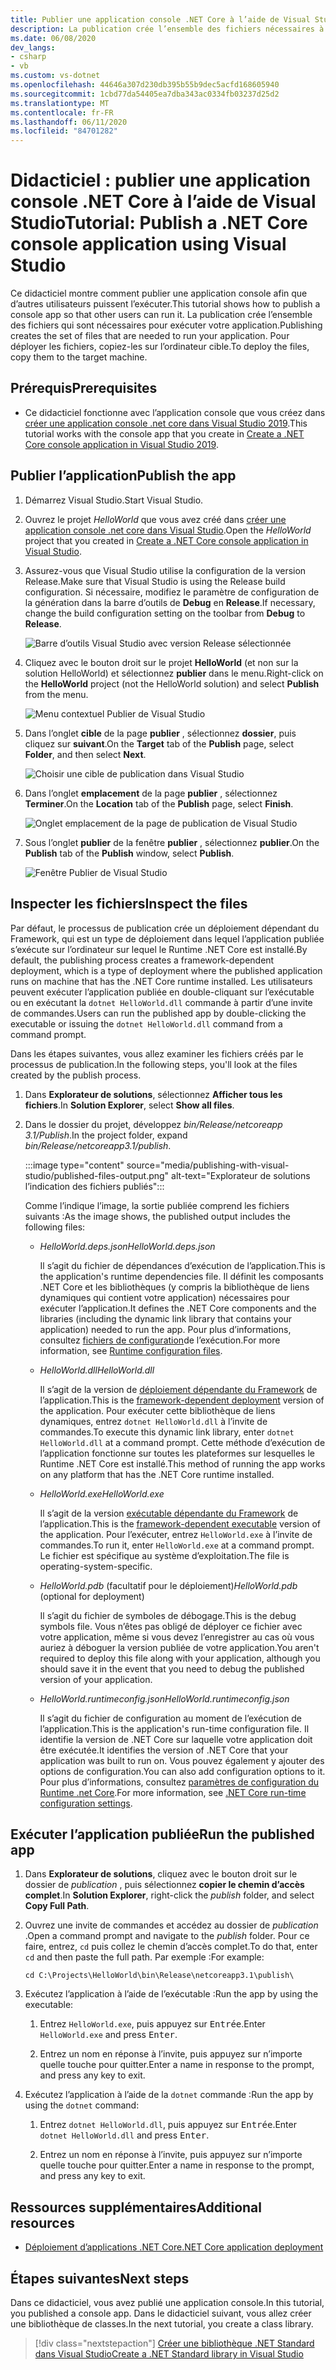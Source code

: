 ```yaml
---
title: Publier une application console .NET Core à l’aide de Visual Studio
description: La publication crée l’ensemble des fichiers nécessaires à l’exécution d’une application .NET Core.
ms.date: 06/08/2020
dev_langs:
- csharp
- vb
ms.custom: vs-dotnet
ms.openlocfilehash: 44646a307d230db395b55b9dec5acfd168605940
ms.sourcegitcommit: 1cbd77da54405ea7dba343ac0334fb03237d25d2
ms.translationtype: MT
ms.contentlocale: fr-FR
ms.lasthandoff: 06/11/2020
ms.locfileid: "84701282"
---
```

# <a name="tutorial-publish-a-net-core-console-application-using-visual-studio"></a><span data-ttu-id="d5b81-103">Didacticiel : publier une application console .NET Core à l’aide de Visual Studio</span><span class="sxs-lookup"><span data-stu-id="d5b81-103">Tutorial: Publish a .NET Core console application using Visual Studio</span></span>

<span data-ttu-id="d5b81-104">Ce didacticiel montre comment publier une application console afin que d’autres utilisateurs puissent l’exécuter.</span><span class="sxs-lookup"><span data-stu-id="d5b81-104">This tutorial shows how to publish a console app so that other users can run it.</span></span> <span data-ttu-id="d5b81-105">La publication crée l’ensemble des fichiers qui sont nécessaires pour exécuter votre application.</span><span class="sxs-lookup"><span data-stu-id="d5b81-105">Publishing creates the set of files that are needed to run your application.</span></span> <span data-ttu-id="d5b81-106">Pour déployer les fichiers, copiez-les sur l’ordinateur cible.</span><span class="sxs-lookup"><span data-stu-id="d5b81-106">To deploy the files, copy them to the target machine.</span></span>

## <a name="prerequisites"></a><span data-ttu-id="d5b81-107">Prérequis</span><span class="sxs-lookup"><span data-stu-id="d5b81-107">Prerequisites</span></span>

- <span data-ttu-id="d5b81-108">Ce didacticiel fonctionne avec l’application console que vous créez dans [créer une application console .net core dans Visual Studio 2019](with-visual-studio.md).</span><span class="sxs-lookup"><span data-stu-id="d5b81-108">This tutorial works with the console app that you create in [Create a .NET Core console application in Visual Studio 2019](with-visual-studio.md).</span></span>

## <a name="publish-the-app"></a><span data-ttu-id="d5b81-109">Publier l’application</span><span class="sxs-lookup"><span data-stu-id="d5b81-109">Publish the app</span></span>

1. <span data-ttu-id="d5b81-110">Démarrez Visual Studio.</span><span class="sxs-lookup"><span data-stu-id="d5b81-110">Start Visual Studio.</span></span>

1. <span data-ttu-id="d5b81-111">Ouvrez le projet *HelloWorld* que vous avez créé dans [créer une application console .net core dans Visual Studio](with-visual-studio.md).</span><span class="sxs-lookup"><span data-stu-id="d5b81-111">Open the *HelloWorld* project that you created in [Create a .NET Core console application in Visual Studio](with-visual-studio.md).</span></span>

1. <span data-ttu-id="d5b81-112">Assurez-vous que Visual Studio utilise la configuration de la version Release.</span><span class="sxs-lookup"><span data-stu-id="d5b81-112">Make sure that Visual Studio is using the Release build configuration.</span></span> <span data-ttu-id="d5b81-113">Si nécessaire, modifiez le paramètre de configuration de la génération dans la barre d’outils de **Debug** en **Release**.</span><span class="sxs-lookup"><span data-stu-id="d5b81-113">If necessary, change the build configuration setting on the toolbar from **Debug** to **Release**.</span></span>

   ![Barre d’outils Visual Studio avec version Release sélectionnée](media/publishing-with-visual-studio/visual-studio-toolbar-release.png)

1. <span data-ttu-id="d5b81-115">Cliquez avec le bouton droit sur le projet **HelloWorld** (et non sur la solution HelloWorld) et sélectionnez **publier** dans le menu.</span><span class="sxs-lookup"><span data-stu-id="d5b81-115">Right-click on the **HelloWorld** project (not the HelloWorld solution) and select **Publish** from the menu.</span></span>

   ![Menu contextuel Publier de Visual Studio](media/publishing-with-visual-studio/publish-context-menu.png)

1. <span data-ttu-id="d5b81-117">Dans l’onglet **cible** de la page **publier** , sélectionnez **dossier**, puis cliquez sur **suivant**.</span><span class="sxs-lookup"><span data-stu-id="d5b81-117">On the **Target** tab of the **Publish** page, select **Folder**, and then select **Next**.</span></span>

   ![Choisir une cible de publication dans Visual Studio](media/publishing-with-visual-studio/pick-publish-target.png)

1. <span data-ttu-id="d5b81-119">Dans l’onglet **emplacement** de la page **publier** , sélectionnez **Terminer**.</span><span class="sxs-lookup"><span data-stu-id="d5b81-119">On the **Location** tab of the **Publish** page, select **Finish**.</span></span>

   ![Onglet emplacement de la page de publication de Visual Studio](media/publishing-with-visual-studio/publish-page-loc-tab.png)

1. <span data-ttu-id="d5b81-121">Sous l’onglet **publier** de la fenêtre **publier** , sélectionnez **publier**.</span><span class="sxs-lookup"><span data-stu-id="d5b81-121">On the **Publish** tab of the **Publish** window, select **Publish**.</span></span>

   ![Fenêtre Publier de Visual Studio](media/publishing-with-visual-studio/publish-page.png)

## <a name="inspect-the-files"></a><span data-ttu-id="d5b81-123">Inspecter les fichiers</span><span class="sxs-lookup"><span data-stu-id="d5b81-123">Inspect the files</span></span>

<span data-ttu-id="d5b81-124">Par défaut, le processus de publication crée un déploiement dépendant du Framework, qui est un type de déploiement dans lequel l’application publiée s’exécute sur l’ordinateur sur lequel le Runtime .NET Core est installé.</span><span class="sxs-lookup"><span data-stu-id="d5b81-124">By default, the publishing process creates a framework-dependent deployment, which is a type of deployment where the published application runs on machine that has the .NET Core runtime installed.</span></span> <span data-ttu-id="d5b81-125">Les utilisateurs peuvent exécuter l’application publiée en double-cliquant sur l’exécutable ou en exécutant la `dotnet HelloWorld.dll` commande à partir d’une invite de commandes.</span><span class="sxs-lookup"><span data-stu-id="d5b81-125">Users can run the published app by double-clicking the executable or issuing the `dotnet HelloWorld.dll` command from a command prompt.</span></span>

<span data-ttu-id="d5b81-126">Dans les étapes suivantes, vous allez examiner les fichiers créés par le processus de publication.</span><span class="sxs-lookup"><span data-stu-id="d5b81-126">In the following steps, you'll look at the files created by the publish process.</span></span>

1. <span data-ttu-id="d5b81-127">Dans **Explorateur de solutions**, sélectionnez **Afficher tous les fichiers**.</span><span class="sxs-lookup"><span data-stu-id="d5b81-127">In **Solution Explorer**, select **Show all files**.</span></span>

1. <span data-ttu-id="d5b81-128">Dans le dossier du projet, développez *bin/Release/netcoreapp 3.1/Publish*.</span><span class="sxs-lookup"><span data-stu-id="d5b81-128">In the project folder, expand *bin/Release/netcoreapp3.1/publish*.</span></span>

   :::image type="content" source="media/publishing-with-visual-studio/published-files-output.png" alt-text="Explorateur de solutions l’indication des fichiers publiés":::

   <span data-ttu-id="d5b81-130">Comme l’indique l’image, la sortie publiée comprend les fichiers suivants :</span><span class="sxs-lookup"><span data-stu-id="d5b81-130">As the image shows, the published output includes the following files:</span></span>

   * <span data-ttu-id="d5b81-131">*HelloWorld.deps.json*</span><span class="sxs-lookup"><span data-stu-id="d5b81-131">*HelloWorld.deps.json*</span></span>

      <span data-ttu-id="d5b81-132">Il s’agit du fichier de dépendances d’exécution de l’application.</span><span class="sxs-lookup"><span data-stu-id="d5b81-132">This is the application's runtime dependencies file.</span></span> <span data-ttu-id="d5b81-133">Il définit les composants .NET Core et les bibliothèques (y compris la bibliothèque de liens dynamiques qui contient votre application) nécessaires pour exécuter l’application.</span><span class="sxs-lookup"><span data-stu-id="d5b81-133">It defines the .NET Core components and the libraries (including the dynamic link library that contains your application) needed to run the app.</span></span> <span data-ttu-id="d5b81-134">Pour plus d’informations, consultez [fichiers de configuration](https://github.com/dotnet/cli/blob/85ca206d84633d658d7363894c4ea9d59e515c1a/Documentation/specs/runtime-configuration-file.md)de l’exécution.</span><span class="sxs-lookup"><span data-stu-id="d5b81-134">For more information, see [Runtime configuration files](https://github.com/dotnet/cli/blob/85ca206d84633d658d7363894c4ea9d59e515c1a/Documentation/specs/runtime-configuration-file.md).</span></span>

   * <span data-ttu-id="d5b81-135">*HelloWorld.dll*</span><span class="sxs-lookup"><span data-stu-id="d5b81-135">*HelloWorld.dll*</span></span>

      <span data-ttu-id="d5b81-136">Il s’agit de la version de [déploiement dépendante du Framework](../deploying/deploy-with-cli.md#framework-dependent-deployment) de l’application.</span><span class="sxs-lookup"><span data-stu-id="d5b81-136">This is the [framework-dependent deployment](../deploying/deploy-with-cli.md#framework-dependent-deployment) version of the application.</span></span> <span data-ttu-id="d5b81-137">Pour exécuter cette bibliothèque de liens dynamiques, entrez `dotnet HelloWorld.dll` à l’invite de commandes.</span><span class="sxs-lookup"><span data-stu-id="d5b81-137">To execute this dynamic link library, enter `dotnet HelloWorld.dll` at a command prompt.</span></span> <span data-ttu-id="d5b81-138">Cette méthode d’exécution de l’application fonctionne sur toutes les plateformes sur lesquelles le Runtime .NET Core est installé.</span><span class="sxs-lookup"><span data-stu-id="d5b81-138">This method of running the app works on any platform that has the .NET Core runtime installed.</span></span>

   * <span data-ttu-id="d5b81-139">*HelloWorld.exe*</span><span class="sxs-lookup"><span data-stu-id="d5b81-139">*HelloWorld.exe*</span></span>

      <span data-ttu-id="d5b81-140">Il s’agit de la version [exécutable dépendante du Framework](../deploying/deploy-with-cli.md#framework-dependent-executable) de l’application.</span><span class="sxs-lookup"><span data-stu-id="d5b81-140">This is the [framework-dependent executable](../deploying/deploy-with-cli.md#framework-dependent-executable) version of the application.</span></span> <span data-ttu-id="d5b81-141">Pour l’exécuter, entrez `HelloWorld.exe` à l’invite de commandes.</span><span class="sxs-lookup"><span data-stu-id="d5b81-141">To run it, enter `HelloWorld.exe` at a command prompt.</span></span> <span data-ttu-id="d5b81-142">Le fichier est spécifique au système d’exploitation.</span><span class="sxs-lookup"><span data-stu-id="d5b81-142">The file is operating-system-specific.</span></span>

   * <span data-ttu-id="d5b81-143">*HelloWorld.pdb* (facultatif pour le déploiement)</span><span class="sxs-lookup"><span data-stu-id="d5b81-143">*HelloWorld.pdb* (optional for deployment)</span></span>

      <span data-ttu-id="d5b81-144">Il s’agit du fichier de symboles de débogage.</span><span class="sxs-lookup"><span data-stu-id="d5b81-144">This is the debug symbols file.</span></span> <span data-ttu-id="d5b81-145">Vous n’êtes pas obligé de déployer ce fichier avec votre application, même si vous devez l’enregistrer au cas où vous auriez à déboguer la version publiée de votre application.</span><span class="sxs-lookup"><span data-stu-id="d5b81-145">You aren't required to deploy this file along with your application, although you should save it in the event that you need to debug the published version of your application.</span></span>

   * <span data-ttu-id="d5b81-146">*HelloWorld.runtimeconfig.json*</span><span class="sxs-lookup"><span data-stu-id="d5b81-146">*HelloWorld.runtimeconfig.json*</span></span>

      <span data-ttu-id="d5b81-147">Il s’agit du fichier de configuration au moment de l’exécution de l’application.</span><span class="sxs-lookup"><span data-stu-id="d5b81-147">This is the application's run-time configuration file.</span></span> <span data-ttu-id="d5b81-148">Il identifie la version de .NET Core sur laquelle votre application doit être exécutée.</span><span class="sxs-lookup"><span data-stu-id="d5b81-148">It identifies the version of .NET Core that your application was built to run on.</span></span> <span data-ttu-id="d5b81-149">Vous pouvez également y ajouter des options de configuration.</span><span class="sxs-lookup"><span data-stu-id="d5b81-149">You can also add configuration options to it.</span></span> <span data-ttu-id="d5b81-150">Pour plus d’informations, consultez [paramètres de configuration du Runtime .net Core](../run-time-config/index.md#runtimeconfigjson).</span><span class="sxs-lookup"><span data-stu-id="d5b81-150">For more information, see [.NET Core run-time configuration settings](../run-time-config/index.md#runtimeconfigjson).</span></span>

## <a name="run-the-published-app"></a><span data-ttu-id="d5b81-151">Exécuter l’application publiée</span><span class="sxs-lookup"><span data-stu-id="d5b81-151">Run the published app</span></span>

1. <span data-ttu-id="d5b81-152">Dans **Explorateur de solutions**, cliquez avec le bouton droit sur le dossier de *publication* , puis sélectionnez **copier le chemin d’accès complet**.</span><span class="sxs-lookup"><span data-stu-id="d5b81-152">In **Solution Explorer**, right-click the *publish* folder, and select **Copy Full Path**.</span></span>

1. <span data-ttu-id="d5b81-153">Ouvrez une invite de commandes et accédez au dossier de *publication* .</span><span class="sxs-lookup"><span data-stu-id="d5b81-153">Open a command prompt and navigate to the *publish* folder.</span></span> <span data-ttu-id="d5b81-154">Pour ce faire, entrez, `cd` puis collez le chemin d’accès complet.</span><span class="sxs-lookup"><span data-stu-id="d5b81-154">To do that, enter `cd` and then paste the full path.</span></span> <span data-ttu-id="d5b81-155">Par exemple :</span><span class="sxs-lookup"><span data-stu-id="d5b81-155">For example:</span></span>

   ```
   cd C:\Projects\HelloWorld\bin\Release\netcoreapp3.1\publish\
   ```

1. <span data-ttu-id="d5b81-156">Exécutez l’application à l’aide de l’exécutable :</span><span class="sxs-lookup"><span data-stu-id="d5b81-156">Run the app by using the executable:</span></span>

   1. <span data-ttu-id="d5b81-157">Entrez `HelloWorld.exe`, puis appuyez sur <kbd>Entrée</kbd>.</span><span class="sxs-lookup"><span data-stu-id="d5b81-157">Enter `HelloWorld.exe` and press <kbd>Enter</kbd>.</span></span>

   1. <span data-ttu-id="d5b81-158">Entrez un nom en réponse à l’invite, puis appuyez sur n’importe quelle touche pour quitter.</span><span class="sxs-lookup"><span data-stu-id="d5b81-158">Enter a name in response to the prompt, and press any key to exit.</span></span>

1. <span data-ttu-id="d5b81-159">Exécutez l’application à l’aide de la `dotnet` commande :</span><span class="sxs-lookup"><span data-stu-id="d5b81-159">Run the app by using the `dotnet` command:</span></span>

   1. <span data-ttu-id="d5b81-160">Entrez `dotnet HelloWorld.dll`, puis appuyez sur <kbd>Entrée</kbd>.</span><span class="sxs-lookup"><span data-stu-id="d5b81-160">Enter `dotnet HelloWorld.dll` and press <kbd>Enter</kbd>.</span></span>

   1. <span data-ttu-id="d5b81-161">Entrez un nom en réponse à l’invite, puis appuyez sur n’importe quelle touche pour quitter.</span><span class="sxs-lookup"><span data-stu-id="d5b81-161">Enter a name in response to the prompt, and press any key to exit.</span></span>

## <a name="additional-resources"></a><span data-ttu-id="d5b81-162">Ressources supplémentaires</span><span class="sxs-lookup"><span data-stu-id="d5b81-162">Additional resources</span></span>

- [<span data-ttu-id="d5b81-163">Déploiement d’applications .NET Core</span><span class="sxs-lookup"><span data-stu-id="d5b81-163">.NET Core application deployment</span></span>](../deploying/index.md)

## <a name="next-steps"></a><span data-ttu-id="d5b81-164">Étapes suivantes</span><span class="sxs-lookup"><span data-stu-id="d5b81-164">Next steps</span></span>

<span data-ttu-id="d5b81-165">Dans ce didacticiel, vous avez publié une application console.</span><span class="sxs-lookup"><span data-stu-id="d5b81-165">In this tutorial, you published a console app.</span></span> <span data-ttu-id="d5b81-166">Dans le didacticiel suivant, vous allez créer une bibliothèque de classes.</span><span class="sxs-lookup"><span data-stu-id="d5b81-166">In the next tutorial, you create a class library.</span></span>

> [!div class="nextstepaction"]
> [<span data-ttu-id="d5b81-167">Créer une bibliothèque .NET Standard dans Visual Studio</span><span class="sxs-lookup"><span data-stu-id="d5b81-167">Create a .NET Standard library in Visual Studio</span></span>](library-with-visual-studio.md)
